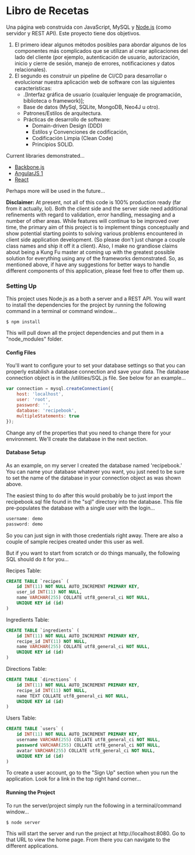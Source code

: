 Libro de Recetas
==========

Una página web construida con JavaScript, MySQL y [Node.js](http://www.nodejs.org) (como servidor y REST API). Este proyecto tiene dos objetivos.
1. El primero idear algunos métodos posibles para abordar algunos de los componentes más complicados que se utilizan al crear aplicaciones del lado del cliente (por ejemplo, autenticación de usuario, autorización, inicio y cierre de sesión, manejo de errores, notificaciones y datos relacionales).
2. El segundo es construir un pipeline de CI/CD para desarrollar o evolucionar nuestra aplicación web de software con las siguientes características:
    * .[Interfaz gráfica de usuario (cualquier lenguaje de programación, biblioteca o framework)];
    * Base de datos (MySql, SQLite, MongoDB, Neo4J u otro).
    * Patrones/Estilos de arquitectura.
    * Prácticas de desarrollo de software:
        - Domain-driven Design (DDD)
        - Estilos y Convenciones de codificación,
        - Codificación Limpia (Clean Code)
        - Principios SOLID.

Current libraries demonstrated...

* [Backbone.js](http://backbonejs.org/)
* [AngularJS 1](http://angularjs.org/)
* [React](https://facebook.github.io/react/)

Perhaps more will be used in the future...

**Disclaimer:** At present, not all of this code is 100% production ready (far from it actually, lol). Both the client side and the server side need additional refinements with regard to validation, error handling, messaging and a number of other areas. While features will continue to be improved over time, the primary aim of this project is to implement things conceptually and show potential starting points to solving various problems encountered in client side application development. (So please don't just change a couple class names and ship it off it a client). Also, I make no grandiose claims about being a Kung Fu master at coming up with the greatest possible solution for everything using any of the frameworks demonstrated. So, as mentioned above, if have any suggestions for better ways to handle different components of this application, please feel free to offer them up. 

### Setting Up

This project uses Node.js as a both a server and a REST API. You will want to install the dependencies for the project by running the following command in a terminal or command window... 

```
$ npm install 
```

This will pull down all the project dependencies and put them in a "node_modules" folder.

#### Config Files

You'll want to configure your to set your database settings so that you can properly establish a database connection and save your data. The database connection object is in the /utilities/SQL.js file. See below for an example...

```javascript
var connection = mysql.createConnection({
    host: 'localhost',
    user: 'root',
    password: '',
    database: 'recipebook',
    multipleStatements: true  
});
```

Change any of the properties that you need to change there for your environment. We'll create the database in the next section.

#### Database Setup

As an example, on my server I created the database named 'recipebook.' You can name your database whatever you want, you just need to be sure to set the name of the database in your connection object as was shown above.

The easiest thing to do after this would probably be to just import the recipebook.sql file found in the "sql" directory into the database. This file pre-populates the database with a single user with the login...

```javascript
username: demo
password: demo
```

So you can just sign in with those credentials right away. There are also a couple of sample recipes created under this user as well.

But if you want to start from scratch or do things manually, the following SQL should do it for you...

Recipes Table:

```sql
CREATE TABLE `recipes` (
    id INT(11) NOT NULL AUTO_INCREMENT PRIMARY KEY,
    user_id INT(11) NOT NULL,
    name VARCHAR(255) COLLATE utf8_general_ci NOT NULL,
    UNIQUE KEY id (id)
)
```

Ingredients Table:

```sql
CREATE TABLE `ingredients` (
    id INT(11) NOT NULL AUTO_INCREMENT PRIMARY KEY,
    recipe_id INT(11) NOT NULL,
    name VARCHAR(255) COLLATE utf8_general_ci NOT NULL,
    UNIQUE KEY id (id)
)
```

Directions Table:

```sql
CREATE TABLE `directions` (
    id INT(11) NOT NULL AUTO_INCREMENT PRIMARY KEY,
    recipe_id INT(11) NOT NULL,
    name TEXT COLLATE utf8_general_ci NOT NULL,
    UNIQUE KEY id (id)
)
```

Users Table:

```sql
CREATE TABLE `users` (
    id INT(11) NOT NULL AUTO_INCREMENT PRIMARY KEY,
    username VARCHAR(255) COLLATE utf8_general_ci NOT NULL,
    password VARCHAR(255) COLLATE utf8_general_ci NOT NULL,
    avatar VARCHAR(255) COLLATE utf8_general_ci NOT NULL,
    UNIQUE KEY id (id)
)
```

To create a user account, go to the "Sign Up" section when you run the application. Look for a link in the top right hand corner...

#### Running the Project

To run the server/project simply run the following in a terminal/command window...

```
$ node server
```

This will start the server and run the project at http://localhost:8080. Go to that URL to view the home page. From there you can navigate to the different applications.
